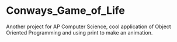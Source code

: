 # Conways_Game_of_Life
Another project for AP Computer Science, cool application of Object Oriented Programming and using print to make an animation.

